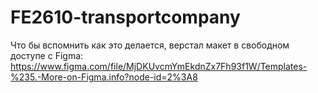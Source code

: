 # FE2610-transportcompany
Что бы вспомнить как это делается, верстал макет в свободном доступе с Figma: 
https://www.figma.com/file/MjDKUvcmYmEkdnZx7Fh93f1W/Templates-%235.-More-on-Figma.info?node-id=2%3A8
